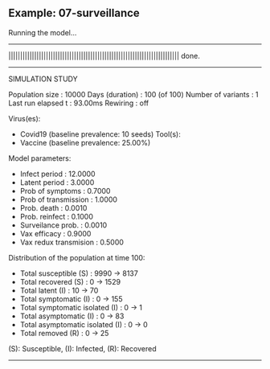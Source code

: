 ## Example: 07-surveillance

Running the model...
_________________________________________________________________________
||||||||||||||||||||||||||||||||||||||||||||||||||||||||||||||||||||||||| done.

________________________________________________________________________________
SIMULATION STUDY

Population size    : 10000
Days (duration)    : 100 (of 100)
Number of variants : 1
Last run elapsed t : 93.00ms
Rewiring           : off

Virus(es):
 - Covid19 (baseline prevalence: 10 seeds)
Tool(s):
 - Vaccine (baseline prevalence: 25.00%)

Model parameters:
 - Infect period         : 12.0000
 - Latent period         : 3.0000
 - Prob of symptoms      : 0.7000
 - Prob of transmission  : 1.0000
 - Prob. death           : 0.0010
 - Prob. reinfect        : 0.1000
 - Surveilance prob.     : 0.0010
 - Vax efficacy          : 0.9000
 - Vax redux transmision : 0.5000

Distribution of the population at time 100:
 - Total susceptible (S)           :    9990 -> 8137
 - Total recovered (S)             :       0 -> 1529
 - Total latent (I)                :      10 -> 70
 - Total symptomatic (I)           :       0 -> 155
 - Total symptomatic isolated (I)  :       0 -> 1
 - Total asymptomatic (I)          :       0 -> 83
 - Total asymptomatic isolated (I) :       0 -> 0
 - Total removed (R)               :       0 -> 25

(S): Susceptible, (I): Infected, (R): Recovered
________________________________________________________________________________

